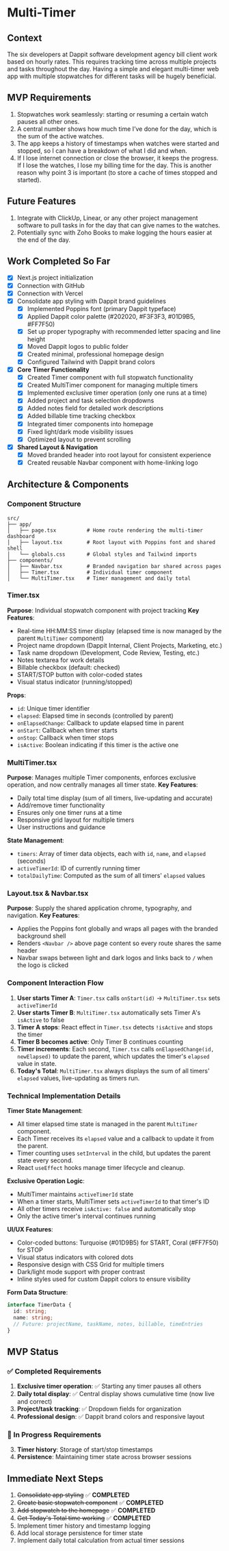 # Multi-Timer

## Context

The six developers at Dappit software development agency bill client work based on hourly rates. This requires tracking time across multiple projects and tasks throughout the day. Having a simple and elegant multi-timer web app with multiple stopwatches for different tasks will be hugely beneficial.

## MVP Requirements

1. Stopwatches work seamlessly: starting or resuming a certain watch pauses all other ones.
2. A central number shows how much time I’ve done for the day, which is the sum of the active watches.
3. The app keeps a history of timestamps when watches were started and stopped, so I can have a breakdown of what I did and when.
4. If I lose internet connection or close the browser, it keeps the progress. If I lose the watches, I lose my billing time for the day. This is another reason why point 3 is important (to store a cache of times stopped and started).

## Future Features

1. Integrate with ClickUp, Linear, or any other project management software to pull tasks in for the day that can give names to the watches.
2. Potentially sync with Zoho Books to make logging the hours easier at the end of the day.

## Work Completed So Far

- [x] Next.js project initialization
- [x] Connection with GitHub
- [x] Connection with Vercel
- [x] Consolidate app styling with Dappit brand guidelines
  - [x] Implemented Poppins font (primary Dappit typeface)
  - [x] Applied Dappit color palette (#202020, #F3F3F3, #01D9B5, #FF7F50)
  - [x] Set up proper typography with recommended letter spacing and line height
  - [x] Moved Dappit logos to public folder
  - [x] Created minimal, professional homepage design
  - [x] Configured Tailwind with Dappit brand colors
- [x] **Core Timer Functionality**
  - [x] Created Timer component with full stopwatch functionality
  - [x] Created MultiTimer component for managing multiple timers
  - [x] Implemented exclusive timer operation (only one runs at a time)
  - [x] Added project and task selection dropdowns
  - [x] Added notes field for detailed work descriptions
  - [x] Added billable time tracking checkbox
  - [x] Integrated timer components into homepage
  - [x] Fixed light/dark mode visibility issues
  - [x] Optimized layout to prevent scrolling
- [x] **Shared Layout & Navigation**
  - [x] Moved branded header into root layout for consistent experience
  - [x] Created reusable Navbar component with home-linking logo

## Architecture & Components

### Component Structure
```
src/
├── app/
│   ├── page.tsx          # Home route rendering the multi-timer dashboard
│   ├── layout.tsx        # Root layout with Poppins font and shared shell
│   └── globals.css       # Global styles and Tailwind imports
├── components/
│   ├── Navbar.tsx        # Branded navigation bar shared across pages
│   ├── Timer.tsx         # Individual timer component
│   └── MultiTimer.tsx    # Timer management and daily total
```

### Timer.tsx
**Purpose**: Individual stopwatch component with project tracking
**Key Features**:
- Real-time HH:MM:SS timer display (elapsed time is now managed by the parent `MultiTimer` component)
- Project name dropdown (Dappit Internal, Client Projects, Marketing, etc.)
- Task name dropdown (Development, Code Review, Testing, etc.)
- Notes textarea for work details
- Billable checkbox (default: checked)
- START/STOP button with color-coded states
- Visual status indicator (running/stopped)

**Props**:
- `id`: Unique timer identifier
- `elapsed`: Elapsed time in seconds (controlled by parent)
- `onElapsedChange`: Callback to update elapsed time in parent
- `onStart`: Callback when timer starts
- `onStop`: Callback when timer stops
- `isActive`: Boolean indicating if this timer is the active one

### MultiTimer.tsx
**Purpose**: Manages multiple Timer components, enforces exclusive operation, and now centrally manages all timer state.
**Key Features**:
- Daily total time display (sum of all timers, live-updating and accurate)
- Add/remove timer functionality
- Ensures only one timer runs at a time
- Responsive grid layout for multiple timers
- User instructions and guidance

**State Management**:
- `timers`: Array of timer data objects, each with `id`, `name`, and `elapsed` (seconds)
- `activeTimerId`: ID of currently running timer
- `totalDailyTime`: Computed as the sum of all timers' `elapsed` values

### Layout.tsx & Navbar.tsx
**Purpose**: Supply the shared application chrome, typography, and navigation.
**Key Features**:
- Applies the Poppins font globally and wraps all pages with the branded background shell
- Renders `<Navbar />` above page content so every route shares the same header
- Navbar swaps between light and dark logos and links back to `/` when the logo is clicked

### Component Interaction Flow
1. **User starts Timer A**: `Timer.tsx` calls `onStart(id)` → `MultiTimer.tsx` sets `activeTimerId`
2. **User starts Timer B**: `MultiTimer.tsx` automatically sets Timer A's `isActive` to false
3. **Timer A stops**: React effect in `Timer.tsx` detects `!isActive` and stops the timer
4. **Timer B becomes active**: Only Timer B continues counting
5. **Timer increments**: Each second, `Timer.tsx` calls `onElapsedChange(id, newElapsed)` to update the parent, which updates the timer's `elapsed` value in state.
6. **Today's Total**: `MultiTimer.tsx` always displays the sum of all timers' `elapsed` values, live-updating as timers run.

### Technical Implementation Details

**Timer State Management**:
- All timer elapsed time state is managed in the parent `MultiTimer` component.
- Each Timer receives its `elapsed` value and a callback to update it from the parent.
- Timer counting uses `setInterval` in the child, but updates the parent state every second.
- React `useEffect` hooks manage timer lifecycle and cleanup.

**Exclusive Operation Logic**:
- MultiTimer maintains `activeTimerId` state
- When a timer starts, MultiTimer sets `activeTimerId` to that timer's ID
- All other timers receive `isActive: false` and automatically stop
- Only the active timer's interval continues running

**UI/UX Features**:
- Color-coded buttons: Turquoise (#01D9B5) for START, Coral (#FF7F50) for STOP
- Visual status indicators with colored dots
- Responsive design with CSS Grid for multiple timers
- Dark/light mode support with proper contrast
- Inline styles used for custom Dappit colors to ensure visibility

**Form Data Structure**:
```typescript
interface TimerData {
  id: string;
  name: string;
  // Future: projectName, taskName, notes, billable, timeEntries
}
```

## MVP Status

### ✅ Completed Requirements
1. **Exclusive timer operation**: ✅ Starting any timer pauses all others
2. **Daily total display**: ✅ Central display shows cumulative time (now live and correct)
3. **Project/task tracking**: ✅ Dropdown fields for organization
4. **Professional design**: ✅ Dappit brand colors and responsive layout

### 🔄 In Progress Requirements
3. **Timer history**: Storage of start/stop timestamps
4. **Persistence**: Maintaining timer state across browser sessions

## Immediate Next Steps

1. ~~Consolidate app styling~~ ✅ **COMPLETED**
2. ~~Create basic stopwatch component~~ ✅ **COMPLETED**
3. ~~Add stopwatch to the homepage~~ ✅ **COMPLETED**
4. ~~Get Today's Total time working~~ ✅ **COMPLETED**
5. Implement timer history and timestamp logging
6. Add local storage persistence for timer state
7. Implement daily total calculation from actual timer sessions
